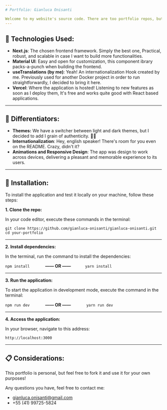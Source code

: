 ```yaml
---
# Portfolio: Gianluca Onisanti

Welcome to my website's source code. There are too portfolio repos, but this one is the current one!
---
```


## 🧪 Technologies Used:

- **Next.js**: The chosen frontend framework. Simply the best one, Practical, robust, and scalable in case I want to build more functionalities.
- **Material UI**: Easy and open for customization, this component ibrary packs-a-punch when building the frontend.
- **useTranslations (by me)**: Yeah! An internationalization Hook created by me. Previously used for another Docker project in order to run straightforwardly, I decided to bring it here.
- **Vercel**: Where the application is hosted! Listening to new features as soon as I deploy them, It's free and works quite good with React based applications.

---

## 🌟 Differentiators:

- **Themes:** We have a switcher between light and dark themes, but I decided to add I grain of authenticity. 🌻🌸
- **Internationalization**: Hey, english speaker! There's room for you even on the README. Crazy, didn't it?
- **Animations and Responsive Design**: The app was design to work across devices, delivering a pleasant and memorable experience to its users.

---

## 🔧 Installation:

To install the application and test it locally on your machine, follow these steps:

**1. Clone the repo:**

In your code editor, execute these commands in the terminal:

```
git clone https://github.com/gianluca-onisanti/gianluca-onisanti.git
cd your-portfolio
```

---

**2. Install dependencies:**

In the terminal, run the command to install the dependencies:

`npm install`     **—— OR ——**    `yarn install`

---

**3. Run the application:**

To start the application in development mode, execute the command in the terminal:

`npm run dev`     **—— OR ——**     `yarn run dev`

---

**4. Access the application:**

In your browser, navigate to this address:

`http://localhost:3000`

---

## 📋 Considerations:

This portfolio is personal, but feel free to fork it and use it for your own purposes!

Any questions you have, feel free to contact me:

- gianluca.onisanti@gmail.com
- +55 (41) 99725-5824
